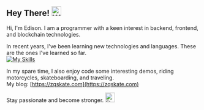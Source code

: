 ## Hey There! <img src="https://raw.githubusercontent.com/Tarikul-Islam-Anik/Animated-Fluent-Emojis/master/Emojis/Hand%20gestures/Waving%20Hand%20Light%20Skin%20Tone.png" alt="Waving Hand Light Skin Tone" width="25" height="25" />
Hi, I'm Edison. I am a programmer with a keen interest in backend, frontend, and blockchain technologies.


In recent years, I've been learning new technologies and languages. These are the ones I've learned so far.  
[![My Skills](https://skillicons.dev/icons?i=java,redis,mysql,react,js,ts,solidity)](https://skillicons.dev)


In my spare time, I also enjoy code some interesting demos, riding motorcycles, skateboarding, and traveling.  
My blog: [https://zqskate.com](https://zqskate.com)
<br/>



Stay passionate and become stronger. <img src="https://raw.githubusercontent.com/Tarikul-Islam-Anik/Animated-Fluent-Emojis/master/Emojis/Hand%20gestures/Flexed%20Biceps%20Light%20Skin%20Tone.png" alt="Flexed Biceps Light Skin Tone" width="25" height="25" />

<!--
**HttpStatusOK/HttpStatusOK** is a ✨ _special_ ✨ repository because its `README.md` (this file) appears on your GitHub profile.

Here are some ideas to get you started:

- 🔭 I’m currently working on ...
- 🌱 I’m currently learning ...
- 👯 I’m looking to collaborate on ...
- 🤔 I’m looking for help with ...
- 💬 Ask me about ...
- 📫 How to reach me: ...
- 😄 Pronouns: ...
- ⚡ Fun fact: ...
-->
